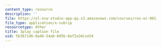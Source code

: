 ```yaml
---
content_type: resource
description: ''
file: https://ol-ocw-studio-app-qa.s3.amazonaws.com/courses/res-ec-001-exploring-fairness-in-machine-learning-for-international-development-spring-2020/5b3671d60a4654ab0d5b8af2a34cce54_neG4seg61VU.srt
file_type: application/x-subrip
resourcetype: Other
title: 3play caption file
uid: 5b3671d6-0a46-54ab-0d5b-8af2a34cce54
---
```

